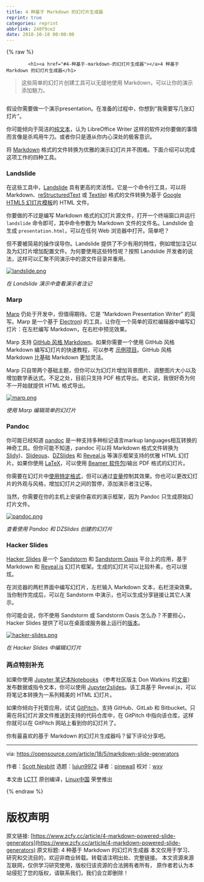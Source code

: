 ```yaml
---
title: 4 种基于 Markdown 的幻灯片生成器
reprint: true
categories: reprint
abbrlink: 248f9ce2
date: 2018-10-18 00:00:00
---
```


{% raw %}

            <h1><a href="#4-种基于-markdown-的幻灯片生成器"></a>4 种基于 Markdown 的幻灯片生成器</h1>
<blockquote>
<p>这些简单的幻灯片创建工具可以无缝地使用 Markdown，可以让你的演示添加魅力。</p>
</blockquote>
<p><a href="https://camo.githubusercontent.com/3e186eee92e0558d5b8aad81256f661e9d69cb56/68747470733a2f2f6f70656e736f757263652e636f6d2f73697465732f64656661756c742f66696c65732f7374796c65732f696d6167652d66756c6c2d73697a652f7075626c69632f6c6561642d696d616765732f6275735f70726573656e746174696f6e2e706e673f69746f6b3d435165794f363162"><img src="https://p0.ssl.qhimg.com/t018757d27becfffdc5.png" alt=""></a></p>
<p>假设你需要做一个演示presentation。在准备的过程中，你想到“我需要写几张幻灯片”。</p>
<p>你可能倾向于简洁的<a href="https://plaintextproject.online/">纯文本</a>，认为 LibreOffice Writer 这样的软件对你要做的事情而言像是杀鸡用牛刀。或者你只是遵从你内心深处的极客意识。</p>
<p>将 <a href="https://en.wikipedia.org/wiki/Markdown">Markdown</a> 格式的文件转换为优雅的演示幻灯片并不困难。下面介绍可以完成这项工作的四种工具。</p>
<h3><a href="#landslide"></a>Landslide</h3>
<p>在这些工具中，<a href="https://github.com/adamzap/landslide">Landslide</a> 具有更高的灵活性。它是一个命令行工具，可以将 Markdown、<a href="https://en.wikipedia.org/wiki/ReStructuredText">reStructuredText</a> 或 <a href="https://en.wikipedia.org/wiki/Textile_(markup_language">Textile</a>) 格式的文件转换为基于 <a href="https://github.com/skaegi/html5slides">Google HTML5 幻灯片模板</a>的 HTML 文件。</p>
<p>你要做的不过是编写 Markdown 格式的幻灯片源文件，打开一个终端窗口并运行 <code>landslide</code> 命令即可，其中命令参数为 Markdown 文件的文件名。Landslide 会生成 <code>presentation.html</code>，可以在任何 Web 浏览器中打开。简单吧？</p>
<p>但不要被简易的操作误导你。Landslide 提供了不少有用的特性，例如增加注记以及为幻灯片增加配置文件。为何要使用这些特性呢？按照 Landslide 开发者的说法，这样可以汇聚不同演示中的源文件目录并重用。</p>
<p><a href="https://camo.githubusercontent.com/8feeeec409af112271cc1aee329a49aaaaf103be/68747470733a2f2f6f70656e736f757263652e636f6d2f73697465732f64656661756c742f66696c65732f75706c6f6164732f6c616e64736c6964652e706e67"><img src="https://p0.ssl.qhimg.com/t0167c4f474a0cce941.png" alt="landslide.png" title="landslide.png"></a></p>
<p><em>在 Landslide 演示中查看演示者注记</em></p>
<h3><a href="#marp"></a>Marp</h3>
<p><a href="https://yhatt.github.io/marp/">Marp</a> 仍处于开发中，但值得期待。它是 “Markdown Presentation Writer” 的简写。Marp 是一个基于 <a href="https://en.wikipedia.org/wiki/Electron_(software_framework">Electron</a>) 的工具，让你在一个简单的双栏编辑器中编写幻灯片：在左栏编写 Markdown，在右栏中预览效果。</p>
<p>Marp 支持 <a href="https://guides.github.com/features/mastering-markdown/">GitHub 风格 Markdown</a>。如果你需要一个使用 GitHub 风格 Markdown 编写幻灯片的快速教程，可以参考 <a href="https://raw.githubusercontent.com/yhatt/marp/master/example.md">示例项目</a>。GitHub 风格 Markdown 比基础 Markdown 更加灵活。</p>
<p>Marp 只自带两个基础主题，但你可以为幻灯片增加背景图片、调整图片大小以及增加数学表达式。不足之处，目前只支持 PDF 格式导出。老实说，我很好奇为何不一开始就提供 HTML 格式导出。</p>
<p><a href="https://camo.githubusercontent.com/3ed680f45ed03799937b0711d436347cae383e88/68747470733a2f2f6f70656e736f757263652e636f6d2f73697465732f64656661756c742f66696c65732f75706c6f6164732f6d6172702e706e67"><img src="https://p0.ssl.qhimg.com/t01a9b31bbc76a6c4d5.png" alt="marp.png" title="marp.png"></a></p>
<p><em>使用 Marp 编辑简单的幻灯片</em></p>
<h3><a href="#pandoc"></a>Pandoc</h3>
<p>你可能已经知道 <a href="https://pandoc.org/">pandoc</a> 是一种支持多种标记语言markup languages相互转换的神奇工具。但你可能不知道，pandoc 可以将 Markdown 格式文件转换为 <a href="https://www.w3.org/Talks/Tools/Slidy2/Overview.html#(1">Slidy</a>)、<a href="http://goessner.net/articles/slideous/">Slideous</a>、<a href="http://paulrouget.com/dzslides/">DZSlides</a> 和 <a href="https://revealjs.com/#/">Reveal.js</a> 等演示框架支持的优雅 HTML 幻灯片。如果你使用 <a href="https://www.latex-project.org/">LaTeX</a>，可以使用 <a href="https://en.wikipedia.org/wiki/Beamer_(LaTeX">Beamer 软件包</a>)输出 PDF 格式的幻灯片。</p>
<p>你需要在幻灯片中<a href="https://pandoc.org/MANUAL.html#producing-slide-shows-with-pandoc">使用特定格式</a>，但可以通过<a href="https://pandoc.org/MANUAL.html#variables-for-slides">变量</a>控制其效果。你也可以更改幻灯片的外观与风格，增加幻灯片之间的暂停，添加演示者注记等。</p>
<p>当然，你需要在你的主机上安装你喜欢的演示框架，因为 Pandoc 只生成原始幻灯片文件。</p>
<p><a href="https://camo.githubusercontent.com/ddfa91f4a58eaaa514bf8fb2ceba4827cf7fb25c/68747470733a2f2f6f70656e736f757263652e636f6d2f73697465732f64656661756c742f66696c65732f75706c6f6164732f70616e646f632e706e67"><img src="https://p0.ssl.qhimg.com/t0133486e0fcfee921e.png" alt="pandoc.png" title="pandoc.png"></a></p>
<p><em>查看使用 Pandoc 和 DZSlides 创建的幻灯片</em></p>
<h3><a href="#hacker-slides"></a>Hacker Slides</h3>
<p><a href="https://github.com/jacksingleton/hacker-slides">Hacker Slides</a> 是一个 <a href="https://sandstorm.io/">Sandstorm</a> 和 <a href="https://oasis.sandstorm.io/">Sandstorm Oasis</a> 平台上的应用，基于 Markdown 和 <a href="https://revealjs.com/#/">Reveal.js</a> 幻灯片框架。生成的幻灯片可以比较朴素，也可以很炫。</p>
<p>在浏览器的两栏界面中编写幻灯片，左栏输入 Markdown 文本，右栏渲染效果。当你制作完成后，可以在 Sandstorm 中演示，也可以生成分享链接让其它人演示。</p>
<p>你可能会说，你不使用 Sandstorm 或 Sandstorm Oasis 怎么办？不要担心，Hacker Slides 提供了可以在桌面或服务器上运行的<a href="https://github.com/msoedov/hacker-slides">版本</a>。</p>
<p><a href="https://camo.githubusercontent.com/1e1fe53cca709e5eec6587c60f1237eac63edd0a/68747470733a2f2f6f70656e736f757263652e636f6d2f73697465732f64656661756c742f66696c65732f75706c6f6164732f6861636b65722d736c696465732e706e67"><img src="https://p0.ssl.qhimg.com/t010c20dc5b4b16f648.png" alt="hacker-slides.png" title="hacker-slides.png"></a></p>
<p><em>在 Hacker Slides 中编辑幻灯片</em></p>
<h3><a href="#两点特别补充"></a>两点特别补充</h3>
<p>如果你使用 <a href="http://jupyter.org/">Jupyter 笔记本Notebooks</a> （参考社区版主 Don Watkins 的<a href="https://linux.cn/article-9664-1.html">文章</a>）发布数据或指令文本，你可以使用 <a href="https://github.com/datitran/jupyter2slides">Jupyter2slides</a>。该工具基于 Reveal.js，可以将笔记本转换为一系列精美的 HTML 幻灯片。</p>
<p>如果你倾向于托管应用，试试 <a href="https://gitpitch.com/">GitPitch</a>，支持 GitHub、GitLab 和 Bitbucket。只需在将幻灯片源文件推送到支持的代码仓库中，在 GitPitch 中指向该仓库，这样你就可以在 GitPitch 网站上看到你的幻灯片了。</p>
<p>你有最喜欢的基于 Markdown 的幻灯片生成器吗？留下评论分享吧。</p>
<hr>
<p>via: <a href="https://opensource.com/article/18/5/markdown-slide-generators">https://opensource.com/article/18/5/markdown-slide-generators</a></p>
<p>作者：<a href="https://opensource.com/users/scottnesbitt">Scott Nesbitt</a> 选题：<a href="https://github.com/lujun9972">lujun9972</a> 译者：<a href="https://github.com/pinewall">pinewall</a> 校对：<a href="https://github.com/wxy">wxy</a></p>
<p>本文由 <a href="https://github.com/LCTT/TranslateProject">LCTT</a> 原创编译，<a href="https://linux.cn/">Linux中国</a> 荣誉推出</p>

          
{% endraw %}

# 版权声明
原文链接: [https://www.zcfy.cc/article/4-markdown-powered-slide-generators](https://www.zcfy.cc/article/4-markdown-powered-slide-generators)
原文标题: 4 种基于 Markdown 的幻灯片生成器
本文仅用于学习、研究和交流目的，欢迎非商业转载。转载请注明出处、完整链接。
本文资源来源互联网，仅供学习研究使用，版权归该资源的合法拥有者所有，
原作者若认为本站侵犯了您的版权，请联系我们，我们会立即删除！
